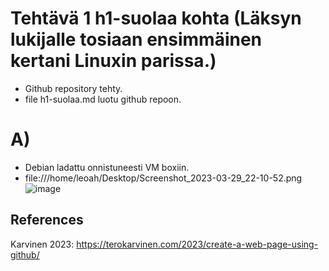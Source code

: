# Tehtävä 1 h1-suolaa kohta  (Läksyn lukijalle tosiaan ensimmäinen kertani Linuxin parissa.) 

- Github repository tehty.
- file h1-suolaa.md luotu github repoon.

# A)
- Debian ladattu onnistuneesti VM boxiin. 
- file:///home/leoah/Desktop/Screenshot_2023-03-29_22-10-52.png
![image](https://user-images.githubusercontent.com/105793201/228643756-3686698a-0981-4bf9-b954-a3d44c23ec38.png)


 ## References
 
 Karvinen 2023: https://terokarvinen.com/2023/create-a-web-page-using-github/
